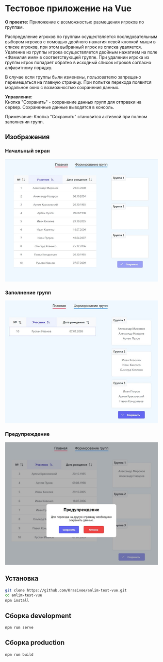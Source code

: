 # Тестовое приложение на Vue

**О проекте:**
Приложение с возможностью размещения игроков по группам.<br>

Распределение игроков по группам осуществляется последовательным выбором игроков с помощью двойного нажатия левой
кнопкой мыши в списке игроков, при этом выбранный игрок из списка удаляется.<br>
Удаление из группы игрока осуществляется двойным нажатием на поле «Фамилия имя» в соответствующей группе. 
При удалении игрока из группы игрок попадает обратно в исходный список игроков согласно алфавитному порядку.

В случае если группы были изменены, пользователю запрещено перемещаться на главную страницу. 
При попытке перехода появится модальное окно с возможностью сохранения данных.

**Управление:**<br>
Кнопка "Сохранить" - сохранение данных групп для отправки на сервер. 
Сохраненные данные выводятся в консоль.

Примечание: Кнопка "Сохранить" становится активной при полном заполнении групп.

## Изображения

### Начальный экран

 <img src='./images/groupStart.jpg' alt="Начальный экран">

### Заполнение групп

 <img src='./images/fullGroups.jpg' alt="Начальный экран">

### Предупреждение

 <img src='./images/warning.jpg' alt="Начальный экран">

## Установка

```bash
git clone https://github.com/Krasivoe/anlim-test-vue.git
cd anlim-test-vue
npm install
```

## Сборка development

```bash
npm run serve
```

## Сборка production

```bash
npm run build
```
